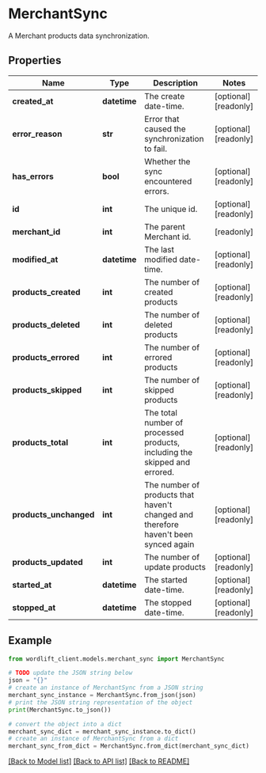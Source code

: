 # MerchantSync

A Merchant products data synchronization.

## Properties

Name | Type | Description | Notes
------------ | ------------- | ------------- | -------------
**created_at** | **datetime** | The create date-time. | [optional] [readonly] 
**error_reason** | **str** | Error that caused the synchronization to fail. | [optional] [readonly] 
**has_errors** | **bool** | Whether the sync encountered errors. | [optional] [readonly] 
**id** | **int** | The unique id. | [optional] [readonly] 
**merchant_id** | **int** | The parent Merchant id. | [readonly] 
**modified_at** | **datetime** | The last modified date-time. | [optional] [readonly] 
**products_created** | **int** | The number of created products | [optional] [readonly] 
**products_deleted** | **int** | The number of deleted products | [optional] [readonly] 
**products_errored** | **int** | The number of errored products | [optional] [readonly] 
**products_skipped** | **int** | The number of skipped products | [optional] [readonly] 
**products_total** | **int** | The total number of processed products, including the skipped and errored. | [optional] [readonly] 
**products_unchanged** | **int** | The number of products that haven&#39;t changed and therefore haven&#39;t been synced again | [optional] [readonly] 
**products_updated** | **int** | The number of update products | [optional] [readonly] 
**started_at** | **datetime** | The started date-time. | [optional] [readonly] 
**stopped_at** | **datetime** | The stopped date-time. | [optional] [readonly] 

## Example

```python
from wordlift_client.models.merchant_sync import MerchantSync

# TODO update the JSON string below
json = "{}"
# create an instance of MerchantSync from a JSON string
merchant_sync_instance = MerchantSync.from_json(json)
# print the JSON string representation of the object
print(MerchantSync.to_json())

# convert the object into a dict
merchant_sync_dict = merchant_sync_instance.to_dict()
# create an instance of MerchantSync from a dict
merchant_sync_from_dict = MerchantSync.from_dict(merchant_sync_dict)
```
[[Back to Model list]](../README.md#documentation-for-models) [[Back to API list]](../README.md#documentation-for-api-endpoints) [[Back to README]](../README.md)


